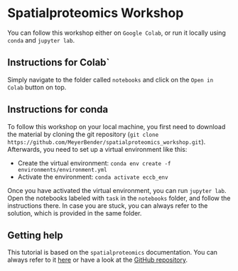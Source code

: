 # Spatialproteomics Workshop

You can follow this workshop either on `Google Colab`, or run it locally using `conda` and `jupyter lab`.

## Instructions for Colab`
Simply navigate to the folder called `notebooks` and click on the `Open in Colab` button on top.

## Instructions for conda
To follow this workshop on your local machine, you first need to download the material by cloning the git repository (`git clone https://github.com/MeyerBender/spatialproteomics_workshop.git`). 
Afterwards, you need to set up a virtual environment like this:

- Create the virtual environment: `conda env create -f environments/environment.yml`
- Activate the environment: `conda activate eccb_env`

Once you have activated the virtual environment, you can run `jupyter lab`. Open the notebooks labeled with `task` in the `notebooks` folder, and follow the instructions there. In case you are stuck, you can always refer to the solution, which is provided in the same folder.

## Getting help
This tutorial is based on the `spatialproteomics` documentation. You can always refer to it [here](https://sagar87.github.io/spatialproteomics/index.html) or have a look at the [GitHub repository](https://github.com/sagar87/spatialproteomics).
